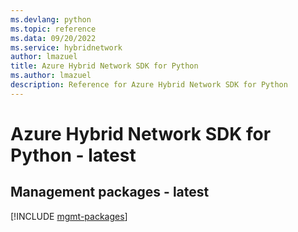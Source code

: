 ```yaml
---
ms.devlang: python
ms.topic: reference
ms.data: 09/20/2022
ms.service: hybridnetwork
author: lmazuel
title: Azure Hybrid Network SDK for Python
ms.author: lmazuel
description: Reference for Azure Hybrid Network SDK for Python
---
```

# Azure Hybrid Network SDK for Python - latest

## Management packages - latest
[!INCLUDE [mgmt-packages](hybrid-network-mgmt-index.md)]
